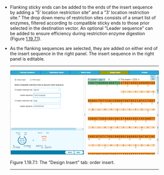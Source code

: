 

-   Flanking sticky ends can be added to the ends of the insert sequence
    by adding a ”5’ location restriction site” and a ”3’ location
    restriction site.” The drop down menu of restriction sites consists
    of a smart list of enzymes, filtered according to compatible sticky
    ends to those prior selected in the destination vector. An optional
    ”Leader sequence” can be added to ensure efficiency during
    restriction enzyme digestion (Figure [1.19.7.1](#x1-93001r1)).
-   As the flanking sequences are selected, they are added on either end
    of the insert sequence in the right panel. The insert sequence in
    the right panel is editable.

    ------------------------------------------------------------------------

    <div class="figure">

    <span id="x1-93001r1"></span>
    ![PIC](../../../pictures/cloning_wizard_screenshots/order_insert.png)
    <div class="caption">

    <span class="id">Figure 1.19.7.1: </span><span class="content">The
    ”Design Insert” tab: order insert.</span>

    </div>

    </div>

    ------------------------------------------------------------------------

   